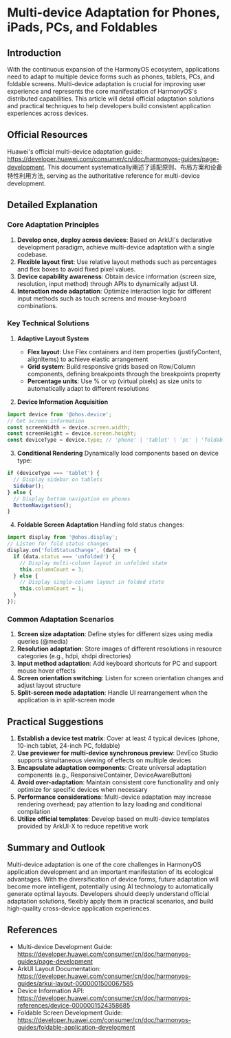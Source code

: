 # Multi-device Adaptation for Phones, iPads, PCs, and Foldables

## Introduction
With the continuous expansion of the HarmonyOS ecosystem, applications need to adapt to multiple device forms such as phones, tablets, PCs, and foldable screens. Multi-device adaptation is crucial for improving user experience and represents the core manifestation of HarmonyOS's distributed capabilities. This article will detail official adaptation solutions and practical techniques to help developers build consistent application experiences across devices.

## Official Resources
Huawei's official multi-device adaptation guide: https://developer.huawei.com/consumer/cn/doc/harmonyos-guides/page-development. This document systematically阐述了适配原则、布局方案和设备特性利用方法, serving as the authoritative reference for multi-device development.

## Detailed Explanation
### Core Adaptation Principles
1. **Develop once, deploy across devices**: Based on ArkUI's declarative development paradigm, achieve multi-device adaptation with a single codebase.
2. **Flexible layout first**: Use relative layout methods such as percentages and flex boxes to avoid fixed pixel values.
3. **Device capability awareness**: Obtain device information (screen size, resolution, input method) through APIs to dynamically adjust UI.
4. **Interaction mode adaptation**: Optimize interaction logic for different input methods such as touch screens and mouse-keyboard combinations.

### Key Technical Solutions
1. **Adaptive Layout System**
   - **Flex layout**: Use Flex containers and item properties (justifyContent, alignItems) to achieve elastic arrangement
   - **Grid system**: Build responsive grids based on Row/Column components, defining breakpoints through the breakpoints property
   - **Percentage units**: Use % or vp (virtual pixels) as size units to automatically adapt to different resolutions

2. **Device Information Acquisition**
```typescript
import device from '@ohos.device';
// Get screen information
const screenWidth = device.screen.width;
const screenHeight = device.screen.height;
const deviceType = device.type; // 'phone' | 'tablet' | 'pc' | 'foldable'
```

3. **Conditional Rendering**
Dynamically load components based on device type:
```typescript
if (deviceType === 'tablet') {
  // Display sidebar on tablets
  Sidebar();
} else {
  // Display bottom navigation on phones
  BottomNavigation();
}
```

4. **Foldable Screen Adaptation**
Handling fold status changes:
```typescript
import display from '@ohos.display';
// Listen for fold status changes
display.on('foldStatusChange', (data) => {
  if (data.status === 'unfolded') {
    // Display multi-column layout in unfolded state
    this.columnCount = 3;
  } else {
    // Display single-column layout in folded state
    this.columnCount = 1;
  }
});
```

### Common Adaptation Scenarios
1. **Screen size adaptation**: Define styles for different sizes using media queries (@media)
2. **Resolution adaptation**: Store images of different resolutions in resource categories (e.g., hdpi, xhdpi directories)
3. **Input method adaptation**: Add keyboard shortcuts for PC and support mouse hover effects
4. **Screen orientation switching**: Listen for screen orientation changes and adjust layout structure
5. **Split-screen mode adaptation**: Handle UI rearrangement when the application is in split-screen mode

## Practical Suggestions
1. **Establish a device test matrix**: Cover at least 4 typical devices (phone, 10-inch tablet, 24-inch PC, foldable)
2. **Use previewer for multi-device synchronous preview**: DevEco Studio supports simultaneous viewing of effects on multiple devices
3. **Encapsulate adaptation components**: Create universal adaptation components (e.g., ResponsiveContainer, DeviceAwareButton)
4. **Avoid over-adaptation**: Maintain consistent core functionality and only optimize for specific devices when necessary
5. **Performance considerations**: Multi-device adaptation may increase rendering overhead; pay attention to lazy loading and conditional compilation
6. **Utilize official templates**: Develop based on multi-device templates provided by ArkUI-X to reduce repetitive work

## Summary and Outlook
Multi-device adaptation is one of the core challenges in HarmonyOS application development and an important manifestation of its ecological advantages. With the diversification of device forms, future adaptation will become more intelligent, potentially using AI technology to automatically generate optimal layouts. Developers should deeply understand official adaptation solutions, flexibly apply them in practical scenarios, and build high-quality cross-device application experiences.

## References
- Multi-device Development Guide: https://developer.huawei.com/consumer/cn/doc/harmonyos-guides/page-development
- ArkUI Layout Documentation: https://developer.huawei.com/consumer/cn/doc/harmonyos-guides/arkui-layout-0000001500067585
- Device Information API: https://developer.huawei.com/consumer/cn/doc/harmonyos-references/device-0000001524358685
- Foldable Screen Development Guide: https://developer.huawei.com/consumer/cn/doc/harmonyos-guides/foldable-application-development
